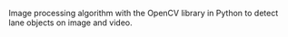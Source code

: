 Image processing algorithm with the OpenCV library in Python to detect lane objects on image and video.
